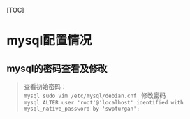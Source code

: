 [TOC]
# mysql配置情况  
## mysql的密码查看及修改
> 查看初始密码：  
    ```mysql
    sudo vim /etc/mysql/debian.cnf
    ```
> 修改密码  
    ```mysql
    ALTER user 'root'@'localhost' identified with mysql_native_password by 'swpturgan';
    ```
